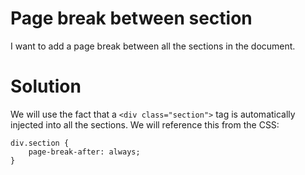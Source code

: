 # Page break between section

I want to add a page break between all the sections in the document.

# Solution

We will use the fact that a `<div class="section">` tag is automatically injected into all the sections. We will reference this from the CSS:

	div.section {
		page-break-after: always;
	}
